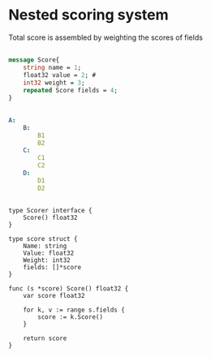 # Nested scoring system


Total score is assembled by weighting the scores of fields


##
```protobuf
message Score{
    string name = 1;
    float32 value = 2; #
    int32 weight = 3;
    repeated Score fields = 4;
}
```
##
```yaml
A:
    B:
        B1
        B2
    C:
        C1
        C2
    D:
        D1
        D2
```

##
```golang
type Scorer interface {
    Score() float32
}

type score struct {
    Name: string
    Value: float32
    Weight: int32
    fields: []*score
}

func (s *score) Score() float32 {
    var score float32

    for k, v := range s.fields {
        score := k.Score()
    }

    return score
}

```
